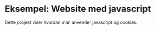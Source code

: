 # Eksempel: Website med javascript

Dette projekt viser hvordan man anvender javascript og cookies.
